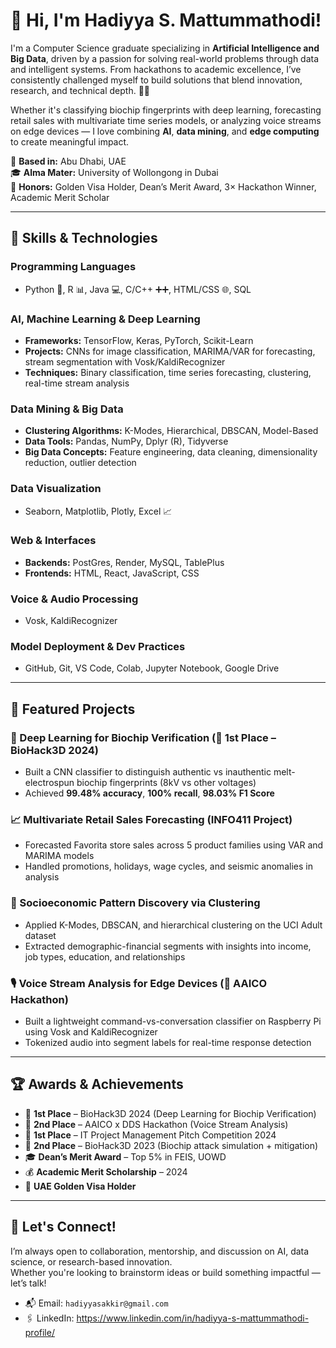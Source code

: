 # 👋 Hi, I'm Hadiyya S. Mattummathodi!

I'm a Computer Science graduate specializing in **Artificial Intelligence and Big Data**, driven by a passion for solving real-world problems through data and intelligent systems. From hackathons  to academic excellence, I’ve consistently challenged myself to build solutions that blend innovation, research, and technical depth. 🧠🚀

Whether it's classifying biochip fingerprints with deep learning, forecasting retail sales with multivariate time series models, or analyzing voice streams on edge devices — I love combining **AI**, **data mining**, and **edge computing** to create meaningful impact.

📍 **Based in:** Abu Dhabi, UAE  
🎓 **Alma Mater:** University of Wollongong in Dubai  
🏅 **Honors:** Golden Visa Holder, Dean’s Merit Award, 3× Hackathon Winner, Academic Merit Scholar

---

## 🔧 Skills & Technologies

### Programming Languages
- Python 🐍, R 📊, Java 💻, C/C++ ➕➕, HTML/CSS 🌐, SQL

### AI, Machine Learning & Deep Learning
- **Frameworks:** TensorFlow, Keras, PyTorch, Scikit-Learn
- **Projects:** CNNs for image classification, MARIMA/VAR for forecasting, stream segmentation with Vosk/KaldiRecognizer
- **Techniques:** Binary classification, time series forecasting, clustering, real-time stream analysis

### Data Mining & Big Data
- **Clustering Algorithms:** K-Modes, Hierarchical, DBSCAN, Model-Based
- **Data Tools:** Pandas, NumPy, Dplyr (R), Tidyverse
- **Big Data Concepts:** Feature engineering, data cleaning, dimensionality reduction, outlier detection

### Data Visualization
- Seaborn, Matplotlib, Plotly, Excel 📈

### Web & Interfaces
- **Backends:** PostGres, Render, MySQL, TablePlus
- **Frontends:** HTML, React, JavaScript, CSS

### Voice & Audio Processing
- Vosk, KaldiRecognizer

### Model Deployment & Dev Practices
- GitHub, Git, VS Code, Colab, Jupyter Notebook, Google Drive

---

## 🧪 Featured Projects

### 🔬 Deep Learning for Biochip Verification (🥇 1st Place – BioHack3D 2024)
- Built a CNN classifier to distinguish authentic vs inauthentic melt-electrospun biochip fingerprints (8kV vs other voltages)
- Achieved **99.48% accuracy**, **100% recall**, **98.03% F1 Score**

### 📈 Multivariate Retail Sales Forecasting (INFO411 Project)
- Forecasted Favorita store sales across 5 product families using VAR and MARIMA models
- Handled promotions, holidays, wage cycles, and seismic anomalies in analysis

### 🧩 Socioeconomic Pattern Discovery via Clustering
- Applied K-Modes, DBSCAN, and hierarchical clustering on the UCI Adult dataset
- Extracted demographic-financial segments with insights into income, job types, education, and relationships

### 🎙️ Voice Stream Analysis for Edge Devices (🥈 AAICO Hackathon)
- Built a lightweight command-vs-conversation classifier on Raspberry Pi using Vosk and KaldiRecognizer
- Tokenized audio into segment labels for real-time response detection

---

## 🏆 Awards & Achievements

- 🥇 **1st Place** – BioHack3D 2024 (Deep Learning for Biochip Verification)
- 🥈 **2nd Place** – AAICO x DDS Hackathon (Voice Stream Analysis)
- 🥇 **1st Place** – IT Project Management Pitch Competition 2024
- 🥈 **2nd Place** – BioHack3D 2023 (Biochip attack simulation + mitigation)
- 🎓 **Dean’s Merit Award** – Top 5% in FEIS, UOWD
- 💰 **Academic Merit Scholarship** – 2024
- 🏅 **UAE Golden Visa Holder** 

---

## 💬 Let's Connect!

I’m always open to collaboration, mentorship, and discussion on AI, data science, or research-based innovation.  
Whether you're looking to brainstorm ideas or build something impactful — let’s talk!

- 📬 Email: `hadiyyasakkir@gmail.com`  
- 🖇️ LinkedIn: https://www.linkedin.com/in/hadiyya-s-mattummathodi-profile/ 
